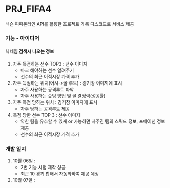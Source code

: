 # PRJ_FIFA4
넥슨 피파온라인 API를 활용한 프로젝트 기록
디스코드로 서비스 제공

### 기능 - 아이디어
#### 닉네임 검색시 나오는 정보
1. 자주 득점하는 선수 TOP3 : 선수 이미지
   - 마크 해야하는 선수 알려주기
   - 선수의 최근 이적시장 가격 추가
2. 자주 득점하는 위치(어시->골 루트) : 경기장 이미지에 표시
   - 자주 사용하는 공격루트 파악
   - 자주 사용하는 슛팅 방법 및 골 결정력(성공률)
3. 자주 득점 당하는 위치 : 경기장 이미지에 표시
   - 자주 당하는 공격루트 제공
4. 득점 당한 선수 TOP 3 : 선수 이미지
   - 약한 팀을 유추할 수 있게 or 가능하면 자주진 팀의 스쿼드 정보, 포메이션 정보 제공
   - 선수의 최근 이적시장 가격 추가


### 개발 일지
1. 10월 06일 : 
    - 2번 기능 시험 제작 성공
    - 최근 10 경기 합해서 자동화하여 제공 예정
2. 10월 07일 :